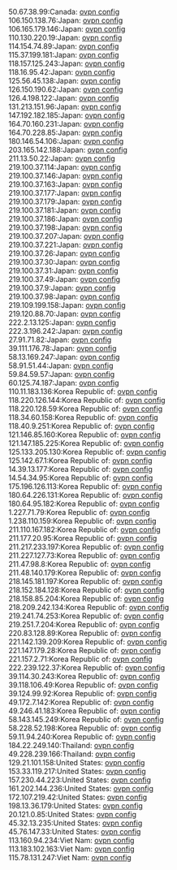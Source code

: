 50.67.38.99:Canada: [ovpn config](vpn/50_67_38_99.ovpn)  
106.150.138.76:Japan: [ovpn config](vpn/106_150_138_76.ovpn)  
106.165.179.146:Japan: [ovpn config](vpn/106_165_179_146.ovpn)  
110.130.220.19:Japan: [ovpn config](vpn/110_130_220_19.ovpn)  
114.154.74.89:Japan: [ovpn config](vpn/114_154_74_89.ovpn)  
115.37.199.181:Japan: [ovpn config](vpn/115_37_199_181.ovpn)  
118.157.125.243:Japan: [ovpn config](vpn/118_157_125_243.ovpn)  
118.16.95.42:Japan: [ovpn config](vpn/118_16_95_42.ovpn)  
125.56.45.138:Japan: [ovpn config](vpn/125_56_45_138.ovpn)  
126.150.190.62:Japan: [ovpn config](vpn/126_150_190_62.ovpn)  
126.4.198.122:Japan: [ovpn config](vpn/126_4_198_122.ovpn)  
131.213.151.96:Japan: [ovpn config](vpn/131_213_151_96.ovpn)  
147.192.182.185:Japan: [ovpn config](vpn/147_192_182_185.ovpn)  
164.70.160.231:Japan: [ovpn config](vpn/164_70_160_231.ovpn)  
164.70.228.85:Japan: [ovpn config](vpn/164_70_228_85.ovpn)  
180.146.54.106:Japan: [ovpn config](vpn/180_146_54_106.ovpn)  
203.165.142.188:Japan: [ovpn config](vpn/203_165_142_188.ovpn)  
211.13.50.22:Japan: [ovpn config](vpn/211_13_50_22.ovpn)  
219.100.37.114:Japan: [ovpn config](vpn/219_100_37_114.ovpn)  
219.100.37.146:Japan: [ovpn config](vpn/219_100_37_146.ovpn)  
219.100.37.163:Japan: [ovpn config](vpn/219_100_37_163.ovpn)  
219.100.37.177:Japan: [ovpn config](vpn/219_100_37_177.ovpn)  
219.100.37.179:Japan: [ovpn config](vpn/219_100_37_179.ovpn)  
219.100.37.181:Japan: [ovpn config](vpn/219_100_37_181.ovpn)  
219.100.37.186:Japan: [ovpn config](vpn/219_100_37_186.ovpn)  
219.100.37.198:Japan: [ovpn config](vpn/219_100_37_198.ovpn)  
219.100.37.207:Japan: [ovpn config](vpn/219_100_37_207.ovpn)  
219.100.37.221:Japan: [ovpn config](vpn/219_100_37_221.ovpn)  
219.100.37.26:Japan: [ovpn config](vpn/219_100_37_26.ovpn)  
219.100.37.30:Japan: [ovpn config](vpn/219_100_37_30.ovpn)  
219.100.37.31:Japan: [ovpn config](vpn/219_100_37_31.ovpn)  
219.100.37.49:Japan: [ovpn config](vpn/219_100_37_49.ovpn)  
219.100.37.9:Japan: [ovpn config](vpn/219_100_37_9.ovpn)  
219.100.37.98:Japan: [ovpn config](vpn/219_100_37_98.ovpn)  
219.109.199.158:Japan: [ovpn config](vpn/219_109_199_158.ovpn)  
219.120.88.70:Japan: [ovpn config](vpn/219_120_88_70.ovpn)  
222.2.13.125:Japan: [ovpn config](vpn/222_2_13_125.ovpn)  
222.3.196.242:Japan: [ovpn config](vpn/222_3_196_242.ovpn)  
27.91.71.82:Japan: [ovpn config](vpn/27_91_71_82.ovpn)  
39.111.176.78:Japan: [ovpn config](vpn/39_111_176_78.ovpn)  
58.13.169.247:Japan: [ovpn config](vpn/58_13_169_247.ovpn)  
58.91.51.44:Japan: [ovpn config](vpn/58_91_51_44.ovpn)  
59.84.59.57:Japan: [ovpn config](vpn/59_84_59_57.ovpn)  
60.125.74.187:Japan: [ovpn config](vpn/60_125_74_187.ovpn)  
110.11.183.136:Korea Republic of: [ovpn config](vpn/110_11_183_136.ovpn)  
118.220.126.144:Korea Republic of: [ovpn config](vpn/118_220_126_144.ovpn)  
118.220.128.59:Korea Republic of: [ovpn config](vpn/118_220_128_59.ovpn)  
118.34.60.158:Korea Republic of: [ovpn config](vpn/118_34_60_158.ovpn)  
118.40.9.251:Korea Republic of: [ovpn config](vpn/118_40_9_251.ovpn)  
121.146.85.160:Korea Republic of: [ovpn config](vpn/121_146_85_160.ovpn)  
121.147.185.225:Korea Republic of: [ovpn config](vpn/121_147_185_225.ovpn)  
125.133.205.130:Korea Republic of: [ovpn config](vpn/125_133_205_130.ovpn)  
125.142.67.1:Korea Republic of: [ovpn config](vpn/125_142_67_1.ovpn)  
14.39.13.177:Korea Republic of: [ovpn config](vpn/14_39_13_177.ovpn)  
14.54.34.95:Korea Republic of: [ovpn config](vpn/14_54_34_95.ovpn)  
175.196.126.113:Korea Republic of: [ovpn config](vpn/175_196_126_113.ovpn)  
180.64.226.131:Korea Republic of: [ovpn config](vpn/180_64_226_131.ovpn)  
180.64.95.182:Korea Republic of: [ovpn config](vpn/180_64_95_182.ovpn)  
1.227.71.79:Korea Republic of: [ovpn config](vpn/1_227_71_79.ovpn)  
1.238.110.159:Korea Republic of: [ovpn config](vpn/1_238_110_159.ovpn)  
211.110.167.182:Korea Republic of: [ovpn config](vpn/211_110_167_182.ovpn)  
211.177.20.95:Korea Republic of: [ovpn config](vpn/211_177_20_95.ovpn)  
211.217.233.197:Korea Republic of: [ovpn config](vpn/211_217_233_197.ovpn)  
211.227.127.73:Korea Republic of: [ovpn config](vpn/211_227_127_73.ovpn)  
211.47.98.8:Korea Republic of: [ovpn config](vpn/211_47_98_8.ovpn)  
211.48.140.179:Korea Republic of: [ovpn config](vpn/211_48_140_179.ovpn)  
218.145.181.197:Korea Republic of: [ovpn config](vpn/218_145_181_197.ovpn)  
218.152.184.128:Korea Republic of: [ovpn config](vpn/218_152_184_128.ovpn)  
218.158.85.204:Korea Republic of: [ovpn config](vpn/218_158_85_204.ovpn)  
218.209.242.134:Korea Republic of: [ovpn config](vpn/218_209_242_134.ovpn)  
219.241.74.253:Korea Republic of: [ovpn config](vpn/219_241_74_253.ovpn)  
219.251.7.204:Korea Republic of: [ovpn config](vpn/219_251_7_204.ovpn)  
220.83.128.89:Korea Republic of: [ovpn config](vpn/220_83_128_89.ovpn)  
221.142.139.209:Korea Republic of: [ovpn config](vpn/221_142_139_209.ovpn)  
221.147.179.28:Korea Republic of: [ovpn config](vpn/221_147_179_28.ovpn)  
221.157.2.71:Korea Republic of: [ovpn config](vpn/221_157_2_71.ovpn)  
222.239.122.37:Korea Republic of: [ovpn config](vpn/222_239_122_37.ovpn)  
39.114.30.243:Korea Republic of: [ovpn config](vpn/39_114_30_243.ovpn)  
39.118.106.49:Korea Republic of: [ovpn config](vpn/39_118_106_49.ovpn)  
39.124.99.92:Korea Republic of: [ovpn config](vpn/39_124_99_92.ovpn)  
49.172.7.142:Korea Republic of: [ovpn config](vpn/49_172_7_142.ovpn)  
49.246.41.183:Korea Republic of: [ovpn config](vpn/49_246_41_183.ovpn)  
58.143.145.249:Korea Republic of: [ovpn config](vpn/58_143_145_249.ovpn)  
58.228.52.198:Korea Republic of: [ovpn config](vpn/58_228_52_198.ovpn)  
59.11.94.240:Korea Republic of: [ovpn config](vpn/59_11_94_240.ovpn)  
184.22.249.140:Thailand: [ovpn config](vpn/184_22_249_140.ovpn)  
49.228.239.166:Thailand: [ovpn config](vpn/49_228_239_166.ovpn)  
129.21.101.158:United States: [ovpn config](vpn/129_21_101_158.ovpn)  
153.33.119.217:United States: [ovpn config](vpn/153_33_119_217.ovpn)  
157.230.44.223:United States: [ovpn config](vpn/157_230_44_223.ovpn)  
161.202.144.236:United States: [ovpn config](vpn/161_202_144_236.ovpn)  
172.107.219.42:United States: [ovpn config](vpn/172_107_219_42.ovpn)  
198.13.36.179:United States: [ovpn config](vpn/198_13_36_179.ovpn)  
20.121.0.85:United States: [ovpn config](vpn/20_121_0_85.ovpn)  
45.32.13.235:United States: [ovpn config](vpn/45_32_13_235.ovpn)  
45.76.147.33:United States: [ovpn config](vpn/45_76_147_33.ovpn)  
113.160.94.234:Viet Nam: [ovpn config](vpn/113_160_94_234.ovpn)  
113.183.102.163:Viet Nam: [ovpn config](vpn/113_183_102_163.ovpn)  
115.78.131.247:Viet Nam: [ovpn config](vpn/115_78_131_247.ovpn)  
